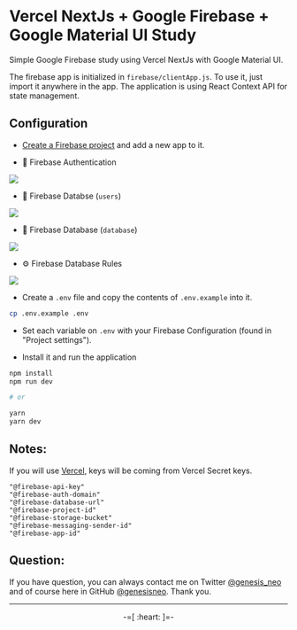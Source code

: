 # Vercel NextJs + Google Firebase + Google Material UI Study

Simple Google Firebase study using Vercel NextJs with Google Material UI.

The firebase app is initialized in `firebase/clientApp.js`. To use it, just import it anywhere in the app. The application is using React Context API for state management.

## Configuration

- [Create a Firebase project](https://console.firebase.google.com/u/0/) and add a new app to it.

- 🔑 Firebase Authentication

<img src="./public/firebase/firebase-01.jpg">

- 👨 Firebase Databse (`users`)

<img src="./public/firebase/firebase-02.jpg">

- 📄 Firebase Database (`database`)

<img src="./public/firebase/firebase-03.jpg">

- ⚙️ Firebase Database Rules

<img src="./public/firebase/firebase-04.jpg">

- Create a `.env` file and copy the contents of `.env.example` into it.

```bash
cp .env.example .env
```

- Set each variable on `.env` with your Firebase Configuration (found in "Project settings").

- Install it and run the application

```bash
npm install
npm run dev

# or

yarn
yarn dev
```

## Notes:

If you will use [Vercel](https://vercel.com/), keys will be coming from Vercel Secret keys.

```
"@firebase-api-key"
"@firebase-auth-domain"
"@firebase-database-url"
"@firebase-project-id"
"@firebase-storage-bucket"
"@firebase-messaging-sender-id"
"@firebase-app-id"
```

## Question:

If you have question, you can always contact me on Twitter [@genesis_neo](https://twitter.com/genesis_neo) and of course here in GitHub [@genesisneo](https://github.com/genesisneo). Thank you.

---

<p align="center">-=[ :heart: ]=-</p>
